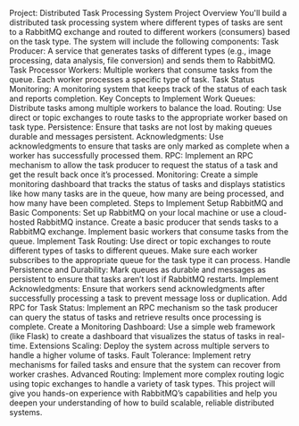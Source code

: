 Project: Distributed Task Processing System
Project Overview
You'll build a distributed task processing system where different types of tasks are sent to a RabbitMQ exchange and routed to different workers (consumers) based on the task type. The system will include the following components:
Task Producer: A service that generates tasks of different types (e.g., image processing, data analysis, file conversion) and sends them to RabbitMQ.
Task Processor Workers: Multiple workers that consume tasks from the queue. Each worker processes a specific type of task.
Task Status Monitoring: A monitoring system that keeps track of the status of each task and reports completion.
Key Concepts to Implement
Work Queues: Distribute tasks among multiple workers to balance the load.
Routing: Use direct or topic exchanges to route tasks to the appropriate worker based on task type.
Persistence: Ensure that tasks are not lost by making queues durable and messages persistent.
Acknowledgments: Use acknowledgments to ensure that tasks are only marked as complete when a worker has successfully processed them.
RPC: Implement an RPC mechanism to allow the task producer to request the status of a task and get the result back once it’s processed.
Monitoring: Create a simple monitoring dashboard that tracks the status of tasks and displays statistics like how many tasks are in the queue, how many are being processed, and how many have been completed.
Steps to Implement
Setup RabbitMQ and Basic Components:
Set up RabbitMQ on your local machine or use a cloud-hosted RabbitMQ instance.
Create a basic producer that sends tasks to a RabbitMQ exchange.
Implement basic workers that consume tasks from the queue.
Implement Task Routing:
Use direct or topic exchanges to route different types of tasks to different queues.
Make sure each worker subscribes to the appropriate queue for the task type it can process.
Handle Persistence and Durability:
Mark queues as durable and messages as persistent to ensure that tasks aren’t lost if RabbitMQ restarts.
Implement Acknowledgments:
Ensure that workers send acknowledgments after successfully processing a task to prevent message loss or duplication.
Add RPC for Task Status:
Implement an RPC mechanism so the task producer can query the status of tasks and retrieve results once processing is complete.
Create a Monitoring Dashboard:
Use a simple web framework (like Flask) to create a dashboard that visualizes the status of tasks in real-time.
Extensions
Scaling: Deploy the system across multiple servers to handle a higher volume of tasks.
Fault Tolerance: Implement retry mechanisms for failed tasks and ensure that the system can recover from worker crashes.
Advanced Routing: Implement more complex routing logic using topic exchanges to handle a variety of task types.
This project will give you hands-on experience with RabbitMQ’s capabilities and help you deepen your understanding of how to build scalable, reliable distributed systems.

